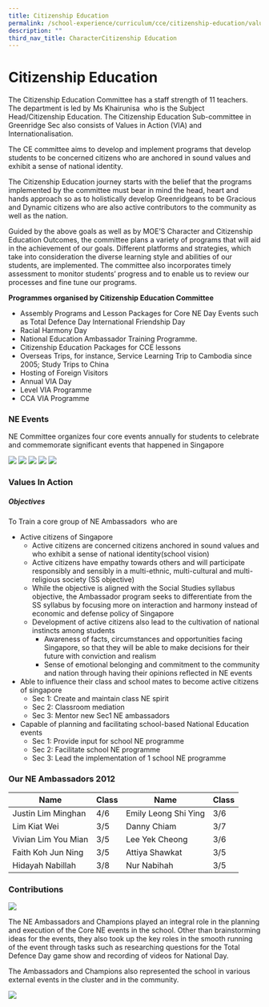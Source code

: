 ```yaml
---
title: Citizenship Education
permalink: /school-experience/curriculum/cce/citizenship-education/values-in-action/
description: ""
third_nav_title: CharacterCitizenship Education
---
```

# **Citizenship Education**

The Citizenship Education Committee has a staff strength of 11 teachers. The department is led by Ms Khairunisa  who is the Subject Head/Citizenship Education. The Citizenship Education Sub-committee in Greenridge Sec also consists of Values in Action (VIA) and Internationalisation.

The CE committee aims to develop and implement programs that develop students to be concerned citizens who are anchored in sound values and exhibit a sense of national identity.  

The Citizenship Education journey starts with the belief that the programs implemented by the committee must bear in mind the head, heart and hands approach so as to holistically develop Greenridgeans to be Gracious and Dynamic citizens who are also active contributors to the community as well as the nation.

Guided by the above goals as well as by MOE’S Character and Citizenship Education Outcomes, the committee plans a variety of programs that will aid in the achievement of our goals. Different platforms and strategies, which take into consideration the diverse learning style and abilities of our students, are implemented. The committee also incorporates timely assessment to monitor students’ progress and to enable us to review our processes and fine tune our programs.

**Programmes organised by Citizenship Education Committee**

*   Assembly Programs and Lesson Packages for Core NE Day Events such as Total Defence Day International Friendship Day
*   Racial Harmony Day
*   National Education Ambassador Training Programme.
*   Citizenship Education Packages for CCE lessons
*   Overseas Trips, for instance, Service Learning Trip to Cambodia since 2005; Study Trips to China
*   Hosting of Foreign Visitors
*   Annual VIA Day
*   Level VIA Programme
*   CCA VIA Programme


### **NE Events**

NE Committee organizes four core events annually for students to celebrate and commemorate significant events that happened in Singapore

![](/images/cce7.jpg)
![](/images/cce8.jpg)
![](/images/cce9.jpg)
![](/images/cce10.jpg)
![](/images/cce11.jpg)


### **Values In Action**

##### Objectives

To Train a core group of NE Ambassadors  who are

*   Active citizens of Singapore
    *   Active citizens are concerned citizens anchored in sound values and who exhibit a sense of national identity(school vision)
    *   Active citizens have empathy towards others and will participate responsibly and sensibly in a multi-ethnic, multi-cultural and multi-religious society (SS objective)
    *   While the objective is aligned with the Social Studies syllabus objective, the Ambassador program seeks to differentiate from the SS syllabus by focusing more on interaction and harmony instead of economic and defense policy of Singapore
    *   Development of active citizens also lead to the cultivation of national instincts among students
        *   Awareness of facts, circumstances and opportunities facing Singapore, so that they will be able to make decisions for their future with conviction and realism
        *   Sense of emotional belonging and commitment to the community and nation through having their opinions reflected in NE events
*   Able to influence their class and school mates to become active citizens of singapore
    *   Sec 1: Create and maintain class NE spirit
    *   Sec 2: Classroom mediation
    *   Sec 3: Mentor new Sec1 NE ambassadors
*   Capable of planning and facilitating school-based National Education events
    *   Sec 1: Provide input for school NE programme
    *   Sec 2: Facilitate school NE programme
    *   Sec 3: Lead the implementation of 1 school NE programme

### Our NE Ambassadors 2012



| Name 	| Class 	| Name 	| Class 	|
|---	|---	|---	|---	|
| Justin Lim Minghan 	|  4/6 	|  Emily Leong Shi Ying 	| 3/6 	|
| Lim Kiat Wei 	|  3/5 	|  Danny Chiam 	| 3/7 	|
| Vivian Lim You Mian 	|  3/5 	|  Lee Yek Cheong 	| 3/6 	|
| Faith Koh Jun Ning 	|  3/5 	|  Attiya Shawkat 	| 3/5 	|
| Hidayah Nabillah 	|  3/8 	|  Nur Nabihah 	| 3/5 	|


### Contributions

![](/images/2012_NE_Ambassadors_and_Champions_1.jpg)

The NE Ambassadors and Champions played an integral role in the planning and execution of the Core NE events in the school. Other than brainstorming ideas for the events, they also took up the key roles in the smooth running of the event through tasks such as researching questions for the Total Defence Day game show and recording of videos for National Day.

The Ambassadors and Champions also represented the school in various external events in the cluster and in the community.

![](/images/2012_NE_Ambassadors_and_Champions_2.jpg)